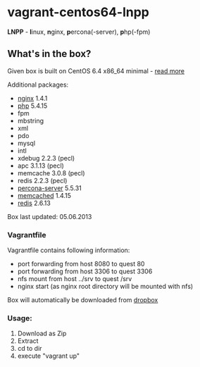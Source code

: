 # vagrant-centos64-lnpp

**LNPP** - **l**inux, **n**ginx, **p**ercona(-server), **p**hp(-fpm)

## What's in the box?
Given box is built on CentOS 6.4 x86_64 minimal - [read more](http://wiki.centos.org/Manuals/ReleaseNotes/CentOSMinimalCD6.4)

Additional packages:
 * [nginx](http://nginx.org/) 1.4.1
 * [php](http://www.php.net/) 5.4.15
  * fpm
  * mbstring
  * xml
  * pdo
  * mysql
  * intl
  * xdebug 2.2.3 (pecl)
  * apc 3.1.13 (pecl)
  * memcache 3.0.8 (pecl)
  * redis 2.2.3 (pecl)
 * [percona-server](http://www.percona.com/software/percona-server) 5.5.31
 * [memcached](http://memcached.org/) 1.4.15
 * [redis](http://redis.io/) 2.6.13

Box last updated: 05.06.2013

### Vagrantfile
Vagrantfile contains following information:
 * port forwarding from host 8080 to quest 80
 * port forwarding from host 3306 to quest 3306
 * nfs mount from host ../srv to quest /srv
 * nginx start (as nginx root directory will be mounted with nfs)

Box will automatically be downloaded from [dropbox](https://dl.dropbox.com/s/1vx4gd0jjbv69dr/SportIS-CentOS-6.4.box)

### Usage:

 1. Download as Zip
 2. Extract
 3. cd to dir
 4. execute "vagrant up"
